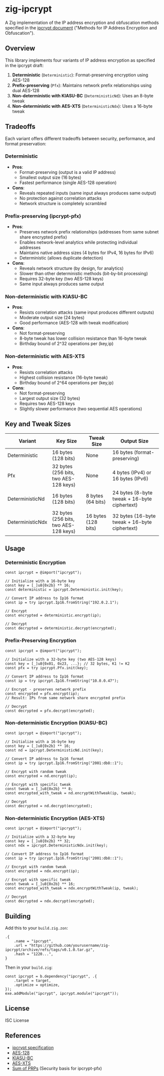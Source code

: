 # zig-ipcrypt

A Zig implementation of the IP address encryption and obfuscation methods specified in the [ipcrypt document](https://datatracker.ietf.org/doc/draft-denis-ipcrypt/) ("Methods for IP Address Encryption and Obfuscation").

## Overview

This library implements four variants of IP address encryption as specified in the ipcrypt draft:

1. **Deterministic** (`Deterministic`): Format-preserving encryption using AES-128
2. **Prefix-preserving** (`Pfx`): Maintains network prefix relationships using dual AES-128
3. **Non-deterministic with KIASU-BC** (`DeterministicNd`): Uses an 8-byte tweak
4. **Non-deterministic with AES-XTS** (`DeterministicNdx`): Uses a 16-byte tweak

## Tradeoffs

Each variant offers different tradeoffs between security, performance, and format preservation:

### Deterministic

- **Pros**:
  - Format-preserving (output is a valid IP address)
  - Smallest output size (16 bytes)
  - Fastest performance (single AES-128 operation)
- **Cons**:
  - Reveals repeated inputs (same input always produces same output)
  - No protection against correlation attacks
  - Network structure is completely scrambled

### Prefix-preserving (ipcrypt-pfx)

- **Pros**:
  - Preserves network prefix relationships (addresses from same subnet share encrypted prefix)
  - Enables network-level analytics while protecting individual addresses
  - Maintains native address sizes (4 bytes for IPv4, 16 bytes for IPv6)
  - Deterministic (allows duplicate detection)
- **Cons**:
  - Reveals network structure (by design, for analytics)
  - Slower than other deterministic methods (bit-by-bit processing)
  - Requires 32-byte key (two AES-128 keys)
  - Same input always produces same output

### Non-deterministic with KIASU-BC

- **Pros**:
  - Resists correlation attacks (same input produces different outputs)
  - Moderate output size (24 bytes)
  - Good performance (AES-128 with tweak modification)
- **Cons**:
  - Not format-preserving
  - 8-byte tweak has lower collision resistance than 16-byte tweak
  - Birthday bound of 2^32 operations per (key,ip)

### Non-deterministic with AES-XTS

- **Pros**:
  - Resists correlation attacks
  - Highest collision resistance (16-byte tweak)
  - Birthday bound of 2^64 operations per (key,ip)
- **Cons**:
  - Not format-preserving
  - Largest output size (32 bytes)
  - Requires two AES-128 keys
  - Slightly slower performance (two sequential AES operations)

## Key and Tweak Sizes

| Variant          | Key Size                              | Tweak Size          | Output Size                                   |
| ---------------- | ------------------------------------- | ------------------- | --------------------------------------------- |
| Deterministic    | 16 bytes (128 bits)                   | None                | 16 bytes (format-preserving)                  |
| Pfx              | 32 bytes (256 bits, two AES-128 keys) | None                | 4 bytes (IPv4) or 16 bytes (IPv6)             |
| DeterministicNd  | 16 bytes (128 bits)                   | 8 bytes (64 bits)   | 24 bytes (8-byte tweak + 16-byte ciphertext)  |
| DeterministicNdx | 32 bytes (256 bits, two AES-128 keys) | 16 bytes (128 bits) | 32 bytes (16-byte tweak + 16-byte ciphertext) |

## Usage

### Deterministic Encryption

```zig
const ipcrypt = @import("ipcrypt");

// Initialize with a 16-byte key
const key = [_]u8{0x2b} ** 16;
const deterministic = ipcrypt.Deterministic.init(key);

// Convert IP address to Ip16 format
const ip = try ipcrypt.Ip16.fromString("192.0.2.1");

// Encrypt
const encrypted = deterministic.encrypt(ip);

// Decrypt
const decrypted = deterministic.decrypt(encrypted);
```

### Prefix-Preserving Encryption

```zig
const ipcrypt = @import("ipcrypt");

// Initialize with a 32-byte key (two AES-128 keys)
const key = [_]u8{0x01, 0x23, ...}; // 32 bytes, K1 != K2
const pfx = try ipcrypt.Pfx.init(key);

// Convert IP address to Ip16 format
const ip = try ipcrypt.Ip16.fromString("10.0.0.47");

// Encrypt - preserves network prefix
const encrypted = pfx.encrypt(ip);
// Result: IPs from same network share encrypted prefix

// Decrypt
const decrypted = pfx.decrypt(encrypted);
```

### Non-deterministic Encryption (KIASU-BC)

```zig
const ipcrypt = @import("ipcrypt");

// Initialize with a 16-byte key
const key = [_]u8{0x2b} ** 16;
const nd = ipcrypt.DeterministicNd.init(key);

// Convert IP address to Ip16 format
const ip = try ipcrypt.Ip16.fromString("2001:db8::1");

// Encrypt with random tweak
const encrypted = nd.encrypt(ip);

// Encrypt with specific tweak
const tweak = [_]u8{0x2b} ** 8;
const encrypted_with_tweak = nd.encryptWithTweak(ip, tweak);

// Decrypt
const decrypted = nd.decrypt(encrypted);
```

### Non-deterministic Encryption (AES-XTS)

```zig
const ipcrypt = @import("ipcrypt");

// Initialize with a 32-byte key
const key = [_]u8{0x2b} ** 32;
const ndx = ipcrypt.DeterministicNdx.init(key);

// Convert IP address to Ip16 format
const ip = try ipcrypt.Ip16.fromString("2001:db8::1");

// Encrypt with random tweak
const encrypted = ndx.encrypt(ip);

// Encrypt with specific tweak
const tweak = [_]u8{0x2b} ** 16;
const encrypted_with_tweak = ndx.encryptWithTweak(ip, tweak);

// Decrypt
const decrypted = ndx.decrypt(encrypted);
```

## Building

Add this to your `build.zig.zon`:

```zig
.{
    .name = "ipcrypt",
    .url = "https://github.com/yourusername/zig-ipcrypt/archive/refs/tags/v0.1.0.tar.gz",
    .hash = "1220...",
}
```

Then in your `build.zig`:

```zig
const ipcrypt = b.dependency("ipcrypt", .{
    .target = target,
    .optimize = optimize,
});
exe.addModule("ipcrypt", ipcrypt.module("ipcrypt"));
```

## License

ISC License

## References

- [ipcrypt specification](https://github.com/jedisct1/draft-denis-ipcrypt)
- [AES-128](https://nvlpubs.nist.gov/nistpubs/FIPS/NIST.FIPS.197.pdf)
- [KIASU-BC](https://eprint.iacr.org/2014/831)
- [AES-XTS](https://standards.ieee.org/ieee/1619/2041/)
- [Sum of PRPs](https://link.springer.com/chapter/10.1007/3-540-45539-6_34) (Security basis for ipcrypt-pfx)
